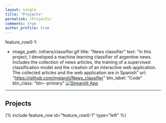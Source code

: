 ```yaml
---
layout: single
title: "Projects"
permalink: /Projects/
comments: true
author_profile: true
---
```



feature_row0-1:
  - image_path: /others/classifier.gif
    title: "News classifier"
    text: "In this project, I developed a machine learning classifier of argentine news. Includes the collection of news articles, the training of a supervised classification model and the creation of an interactive web application. The collected articles and the web application are in Spanish"
    url: "https://github.com/mgiaroli/News_classifier"
    btn_label: "Code"
    btn_class: "btn--primary"
    [![Streamlit App](https://static.streamlit.io/badges/streamlit_badge_black_white.svg)](https://share.streamlit.io/mgiaroli/news_classifier/main/7.Streamlit_App/news_streamlit.py)
---

## Projects

{% include feature_row id="feature_row0-1" type="left" %}
<a name="Node.js app"></a>
